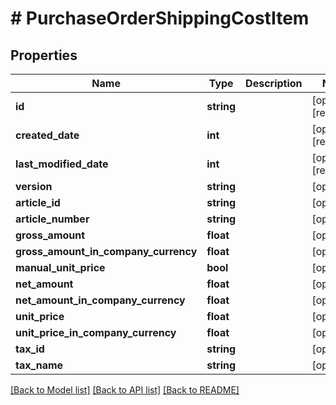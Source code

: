# # PurchaseOrderShippingCostItem

## Properties

Name | Type | Description | Notes
------------ | ------------- | ------------- | -------------
**id** | **string** |  | [optional] [readonly]
**created_date** | **int** |  | [optional] [readonly]
**last_modified_date** | **int** |  | [optional] [readonly]
**version** | **string** |  | [optional]
**article_id** | **string** |  | [optional]
**article_number** | **string** |  | [optional]
**gross_amount** | **float** |  | [optional]
**gross_amount_in_company_currency** | **float** |  | [optional]
**manual_unit_price** | **bool** |  | [optional]
**net_amount** | **float** |  | [optional]
**net_amount_in_company_currency** | **float** |  | [optional]
**unit_price** | **float** |  | [optional]
**unit_price_in_company_currency** | **float** |  | [optional]
**tax_id** | **string** |  | [optional]
**tax_name** | **string** |  | [optional]

[[Back to Model list]](../../README.md#models) [[Back to API list]](../../README.md#endpoints) [[Back to README]](../../README.md)
